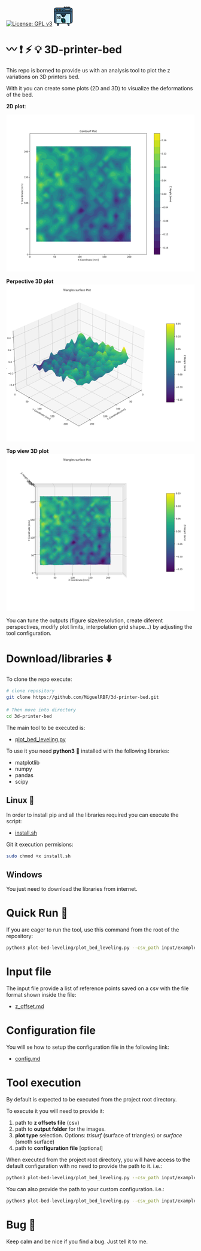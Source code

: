 [![License: GPL v3](https://img.shields.io/badge/License-GPLv3-blue.svg)](https://www.gnu.org/licenses/gpl-3.0)
[![3D printing](./docs/images/3d-printer_small.png)](https://www.freepik.com/author/amirabce8/icons)

# :wavy_dash: :heavy_exclamation_mark: :zap: :bulb: 3D-printer-bed

This repo is borned to provide us with an analysis tool to plot the z variations on 3D printers bed.

With it you can create some plots (2D and 3D) to visualize the deformations of the bed.

**2D plot**:

![](./docs/images/400pts/trisurf_contourf.png)

**Perpective 3D plot**
![](./docs/images/400pts/trisurf_1.png)

**Top view 3D plot**
![](./docs/images/400pts/trisurf_top.png)

You can tune the outputs (figure size/resolution, create diferent perspectives, modify plot limits, interpolation grid shape...) by adjusting the tool configuration.

# Download/libraries :arrow_down:

To clone the repo execute:
```bash
# clone repository
git clone https://github.com/MiguelRBF/3d-printer-bed.git

# Then move into directory
cd 3d-printer-bed
```

The main tool to be executed is:

- [plot_bed_leveling.py](./plot-bed-leveling/plot_bed_leveling.py)

To use it you need **python3** :snake: installed with the following libraries:

- matplotlib
- numpy
- pandas
- scipy

## Linux :penguin:

In order to install pip and all the libraries required you can execute the script:

- [install.sh](./install.sh)

Git it execution permisions:
```bash
sudo chmod +x install.sh
```

## Windows

You just need to download the libraries from internet.

# Quick Run :running:

If you are eager to run the tool, use this command from the root of the repository:

```bash
python3 plot-bed-leveling/plot_bed_leveling.py --csv_path input/examples/z_offset_400pts.csv --output_path_base images/examples/400pts --plot_type trisurf
```

# Input file

The input file provide a list of reference points saved on a csv with the file format shown inside the file:

- [z_offset.md](./docs/input/z_offset.md)

# Configuration file

You will se how to setup the configuration file in the following link:

- [config.md](./docs/config/config.md)

# Tool execution

By default is expected to be executed from the project root directory.

To execute it you will need to provide it:

1. path to **z offsets file** (csv)
2. path to **output folder** for the images.
3. **plot type** selection. Options: *trisurf* (surface of triangles) or *surface* (smoth surface)
4. path to **configuration file** [optional] 

When executed from the project root directory, you will have access to the default configuration with no need to provide the path to it. i.e.:

```bash
python3 plot-bed-leveling/plot_bed_leveling.py --csv_path input/examples/z_offset_400pts.csv --output_path_base images/examples/400pts --plot_type trisurf
```

You can also provide the path to your custom configuration. i.e.:

```bash
python3 plot-bed-leveling/plot_bed_leveling.py --csv_path input/examples/z_offset_400pts.csv --output_path_base images/examples/400pts --plot_type trisurf --config_path config/custom_config.json
```

# Bug :bug:

Keep calm and be nice if you find a bug. Just tell it to me.
